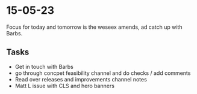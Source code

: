 # 15-05-23

Focus for today and tomorrow is the weseex amends, ad catch up with Barbs.

## Tasks
- Get in touch with Barbs
- go through concpet feasibility channel and do checks / add comments
- Read over releases and improvements channel notes
- Matt L issue with CLS and hero banners
